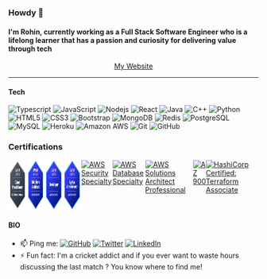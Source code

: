 ### Howdy 👋

#### I'm Rohin, currently working as a Full Stack Software Engineer who is a lifelong learner that has a passion and curiosity for delivering value through tech

<p align="center">
 <a href="https://rohinchopra.com">My Website<a/>
</p>
<hr/>

#### Tech

![Typescript](https://img.shields.io/badge/-TypeScript-black?style=flat-square&logo=typescript)
![JavaScript](https://img.shields.io/badge/-JavaScript-black?style=flat-square&logo=javascript)
![Nodejs](https://img.shields.io/badge/-Nodejs-black?style=flat-square&logo=Node.js)
![React](https://img.shields.io/badge/-React-black?style=flat-square&logo=react)
![Java](https://img.shields.io/badge/-java-E34A86?style=flat-square&logo=java)
![C++](https://img.shields.io/badge/-C++-00599C?style=flat-square&logo=c)
![Python](https://img.shields.io/badge/-Python-black?style=flat-square&logo=Python)
![HTML5](https://img.shields.io/badge/-HTML5-E34F26?style=flat-square&logo=html5&logoColor=white)
![CSS3](https://img.shields.io/badge/-CSS3-1572B6?style=flat-square&logo=css3)
![Bootstrap](https://img.shields.io/badge/-Bootstrap-563D7C?style=flat-square&logo=bootstrap)
![MongoDB](https://img.shields.io/badge/-MongoDB-black?style=flat-square&logo=mongodb)
![Redis](https://img.shields.io/badge/-Redis-black?style=flat-square&logo=Redis)
![PostgreSQL](https://img.shields.io/badge/-PostgreSQL-336791?style=flat-square&logo=postgresql)
![MySQL](https://img.shields.io/badge/-MySQL-black?style=flat-square&logo=mysql)
![Heroku](https://img.shields.io/badge/-Heroku-430098?style=flat-square&logo=heroku)
![Amazon AWS](https://img.shields.io/badge/Amazon%20AWS-232F3E?style=flat-square&logo=amazon-aws)
![Git](https://img.shields.io/badge/-Git-black?style=flat-square&logo=git)
![GitHub](https://img.shields.io/badge/-GitHub-181717?style=flat-square&logo=github)

### Certifications

<div style="display:flex">
 <a href="https://www.credly.com/badges/0de86e9f-7c45-4742-9e19-a2ea96146e8b/public_url" target="_blank" rel="noopener noreferrer">
  <img src="https://github.com/Rohin1212/Rohin1212/blob/main/aws-certified-cloud-practitioner.png?raw=true" width="100" height="100" alt="AWS
  Certified Cloud Practitioner">
 </a>
 <a href="https://www.credly.com/badges/2ec87625-d619-4406-9ba9-d0e9af970762/public_url" target="_blank" rel="noopener noreferrer">
   <img src="https://github.com/Rohin1212/Rohin1212/blob/main/aws-certified-solutions-architect-associate.png?raw=true" width="100"
       height="100" alt="AWS Certified Solutions Architect Associate">
 </a>
 <a href="https://www.credly.com/badges/63f3393b-c671-41a1-a82c-37dc922cded4/public_url" target="_blank" rel="noopener noreferrer">
   <img src="https://github.com/Rohin1212/Rohin1212/blob/main/aws-certified-developer-associate.png?raw=true" width="100" height="100"
       alt="AWS Certified Developer Associate">
 </a>
 <a href="https://www.credly.com/badges/63f3393b-c671-41a1-a82c-37dc922cded4/public_url" target="_blank" rel="noopener noreferrer">
   <img src="https://github.com/Rohin1212/Rohin1212/blob/main/aws-certified-sysops-administrator-associate.png?raw=true" width="100" height="100"
       alt="AWS SysOps Administrator Associate">
 </a>
  <a href="https://www.credly.com/badges/87c34aa0-073c-49b6-8864-52d86b783ecd/public_url" target="_blank" rel="noopener noreferrer">
   <img src="https://github.com/Rohin1212/Rohin1212/blob/main/aws-certified-security-specialty.png?raw=true" width="100" height="100"
       alt="AWS Security Specialty">
 </a>
 </a>
  <a href="https://www.credly.com/badges/9ff1badd-38a1-4e66-816d-91a7f7865a91/public_url" target="_blank" rel="noopener noreferrer">
   <img src="https://github.com/Rohin1212/Rohin1212/blob/main/aws-certified-database-specialty.png?raw=true" width="100" height="100"
       alt="AWS Database Specialty">
 </a>
 <a href="https://www.credly.com/badges/b86199bb-6f5b-4825-b0d5-3726cf8284ec/public_url" target="_blank" rel="noopener noreferrer">
   <img src="https://github.com/Rohin1212/Rohin1212/blob/main/aws-certified-solutions-architect-professional.png?raw=true" width="100" height="100"
       alt="AWS Solutions Architect Professional">
 </a>
 <a href="https://www.credly.com/badges/b86199bb-6f5b-4825-b0d5-3726cf8284ec/public_url" target="_blank" rel="noopener noreferrer">
   <img src="https://github.com/Rohin1212/Rohin1212/blob/main/microsoft-certified-fundamentals-badge.png?raw=true" width="100" height="100"
       alt="AZ 900">
 </a>
<a href="https://www.credly.com/badges/f7404221-d8ad-4725-bf17-b4d5fbd57291/public_url" target="_blank" rel="noopener noreferrer">
   <img src="https://github.com/Rohin1212/Rohin1212/blob/main/hashicorp-certified-terraform-associate-003.png?raw=true" width="100" height="100"
       alt="HashiCorp Certified: Terraform Associate">
 </a>
</div>

#### BIO

- 📫 Ping me: <a href="https://github.com/Rohin1212">![GitHub](https://img.shields.io/badge/-GitHub-181717?style=flat-square&logo=github)</a>
  <a href="https://twitter.com/RohinChopra3">![Twitter](https://img.shields.io/badge/Twitter-1DA1F2?style=flat-square&logo=twitter&logoColor=white)</a>
  <a href="https://www.linkedin.com/in/rohin-chopra-2b38791a0/">![LinkedIn](https://img.shields.io/badge/LinkedIn-0077B5?style=flat-square&logo=linkedin&logoColor=white)</a>
- ⚡️ Fun fact: I'm a cricket addict and if you ever want to waste hours discussing the last match ? You know where to find me!
